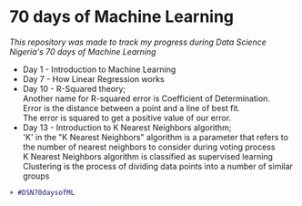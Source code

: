 # 70 days of Machine Learning
_This repository was made to track my progress during Data Science Nigeria's 70 days of Machine Learning_<br>
* Day 1 - Introduction to Machine Learning
* Day 7 - How Linear Regression works
* Day 10 - R-Squared theory;<br> 
Another name for R-squared error is Coefficient of Determination. <br>
Error is the distance between a point and a line of best fit. <br>
The error is squared to get a positive value of our error.
* Day 13 - Introduction to K Nearest Neighbors algorithm; <br>
'K' in the "K Nearest Neighbors" algorithm is a parameter that refers to the number of nearest neighbors to consider during voting process <br>
K Nearest Neighbors algorithm is classified as supervised learning <br>
Clustering is the process of dividing data points into a number of similar groups <br>



```diff
+ #DSN70daysofML
```
